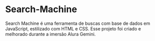 # Search-Machine
Search Machine é uma ferramenta de buscas com base de dados em JavaScript, estilizado com HTML e CSS. Esse projeto foi criado e melhorado durante a imersão Alura Gemini.
